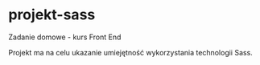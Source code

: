 # projekt-sass
Zadanie domowe - kurs Front End

Projekt ma na celu ukazanie umiejętność wykorzystania technologii Sass.
